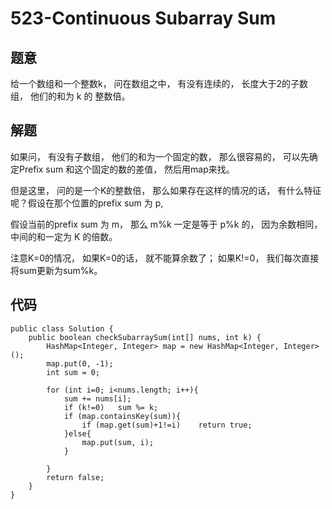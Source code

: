# 523-Continuous Subarray Sum
## 题意
给一个数组和一个整数k， 问在数组之中， 有没有连续的， 长度大于2的子数组， 他们的和为 k 的 整数倍。

## 解题
如果问， 有没有子数组， 他们的和为一个固定的数， 那么很容易的， 可以先确定Prefix sum 和这个固定的数的差值， 然后用map来找。

但是这里， 问的是一个K的整数倍， 那么如果存在这样的情况的话， 有什么特征呢？假设在那个位置的prefix sum 为 p, 

假设当前的prefix sum 为 m， 那么 m%k 一定是等于 p%k 的， 因为余数相同， 中间的和一定为 K 的倍数。

注意K=0的情况， 如果K=0的话， 就不能算余数了； 如果K!=0， 我们每次直接将sum更新为sum%k。

## 代码
```
public class Solution {
    public boolean checkSubarraySum(int[] nums, int k) {
        HashMap<Integer, Integer> map = new HashMap<Integer, Integer>();
        map.put(0, -1);
        int sum = 0;
        
        for (int i=0; i<nums.length; i++){
            sum += nums[i];
            if (k!=0)   sum %= k;
            if (map.containsKey(sum)){
                if (map.get(sum)+1!=i)    return true;
            }else{
                map.put(sum, i);
            }
            
        }
        return false;
    }
}
```